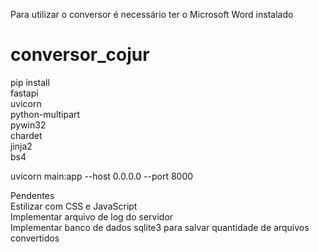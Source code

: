 Para utilizar o conversor é necessário ter o Microsoft Word instalado
# conversor_cojur
pip install  
fastapi  
uvicorn  
python-multipart  
pywin32  
chardet  
jinja2  
bs4

uvicorn main:app --host 0.0.0.0 --port 8000

Pendentes  
Estilizar com CSS e JavaScript  
Implementar arquivo de log do servidor  
Implementar banco de dados sqlite3 para salvar quantidade de arquivos convertidos